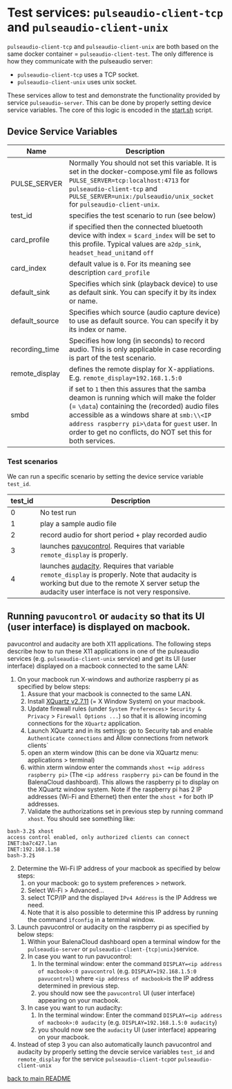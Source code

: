 # Test services: `pulseaudio-client-tcp` and `pulseaudio-client-unix`

`pulseaudio-client-tcp` and `pulseaudio-client-unix` are both based on the same docker container = `pulseaudio-client-test`.
The only difference is how they communicate with the pulseaudio server:

* `pulseaudio-client-tcp` uses a TCP socket.
* `pulseaudio-client-unix` uses unix socket.

These services allow to test and demonstrate the functionality provided by service `pulseaudio-server`.  This can be done by properly setting device service variables. The core of this logic is encoded in the [start.sh](start.sh) script.

## Device Service Variables

| Name                                            | Description |
|------------------------------------------------ | ----- |
| PULSE_SERVER | Normally You should not set this variable.  It is set in the docker-compose.yml file as follows `PULSE_SERVER=tcp:localhost:4713` for `pulseaudio-client-tcp` and `PULSE_SERVER=unix:/pulseaudio/unix_socket` for `pulseaudio-client-unix`. |
| test_id | specifies the test scenario to run (see below) |
| card_profile | if specified then the connected bluetooth device with index = `$card_index` will be set to this profile.  Typical values are `a2dp_sink`, `headset_head_unit`and `off` |
| card_index | default value is `0`. For its meaning see description `card_profile`|
| default_sink | Specifies which sink (playback device) to use as default sink.  You can specify it by its index or name. |
| default_source | Specifies which source (audio capture device) to use as default source.  You can specify it by its index or name. |
| recording_time | Specifies how long (in seconds) to record audio.  This is only applicable in case recording is part of the test scenario. |
| remote_display | defines the remote display for X-appliations. E.g. `remote_display=192.168.1.5:0` |
| smbd | if set to `1` then this assures that the samba deamon is running which will make the folder (= `\data`) containing the (recorded) audio files accessible as a windows share at `smb:\\<IP address raspberry pi>\data` for `guest` user.  In order to get no conflicts, do NOT set this for both services.|

### Test scenarios

We can run a specific scenario by setting the device service variable `test_id`.

| test_id                                   | Description |
|------------------------------------------ | ----- |
| 0 | No test run |
| 1 | play a sample audio file |
| 2 | record audio for short period + play recorded audio |
| 3 | launches [pavucontrol](https://freedesktop.org/software/pulseaudio/pavucontrol/).  Requires that variable `remote_display` is properly. |
| 4 | launches [audacity](https://www.audacityteam.org/). Requires that variable `remote_display` is properly. Note that audacity is working but due to the remote X server setup the audacity user interface is not very responsive. |

## Running `pavucontrol` or `audacity` so that its UI (user interface) is displayed on macbook.

pavucontrol and audacity are both X11 applications.  The following steps describe how to run these X11 applications in one of the pulseaudio services (e.g. `pulseaudio-client-unix` service) and get its UI (user interface) displayed on a macbook connected to the same LAN:

1. On your macbook run X-windows and authorize raspberry pi as specified by below steps:
    1. Assure that your macbook is connected to the same LAN.
    2. Install [XQuartz v2.7.11](https://www.xquartz.org) (= X Window System) on your macbook.
    3. Update firewall rules (under `System Preferences`> `Security & Privacy` > `Firewall Options ...`) so that it is allowing incoming connections for the `XQuartz` application.
    4. Launch XQuartz and in its settings: go to Security tab and enable `Authenticate connections` and Àllow connections from network clients`
    5. open an xterm window (this can be done via XQuartz menu: applications > terminal)
    6. within xterm window enter the commands `xhost +<ip address raspberry pi>` (The `<ip address raspberry pi>` can be found in the BalenaCloud dashboard).  This allows the raspberry pi to display on the XQuartz window system.  Note if the raspberry pi has 2 IP addresses (Wi-Fi and Ethernet) then enter the `xhost +` for both IP addresses.
    7. Validate the authorizations set in previous step by running command `xhost`.  You should see something like:

```
bash-3.2$ xhost
access control enabled, only authorized clients can connect
INET:ba7c427.lan
INET:192.168.1.58
bash-3.2$ 
```

2. Determine the Wi-Fi IP address of your macbook as specified by below steps:
   1. on your macbook: go to system preferences > network. 
   2. Select Wi-Fi > Advanced...
   3. select TCP/IP and the displayed `ÌPv4 Address` is the IP Address we need.
   4. Note that it is also possible to determine this IP address by running the command `ìfconfig` in a terminal window.
3. Launch pavucontrol or audacity on the raspberry pi as specified by below steps:
   1. Within your BalenaCloud dashboard open a terminal window for the `pulseaudio-server` or `pulseaudio-client-{tcp|unix}`service.
   2. In case you want to run pavucontrol:
       1. In the terminal window: enter the command `DISPLAY=<ip address of macbook>:0 pavucontrol` (e.g. `DISPLAY=192.168.1.5:0 pavucontrol`) where `<ip address of macbook>`is the IP address determined in previous step.
       2. you should now see the `pavucontrol` UI (user interface) appearing on your macbook.
   3. In case you want to run audacity:
       1. In the terminal window: Enter the command `DISPLAY=<ip address of macbook>:0 audacity` (e.g. `DISPLAY=192.168.1.5:0 audacity`)
       2. you should now see the `audacity` UI (user interface) appearing on your macbook.
4. Instead of step 3 you can also automatically launch pavucontrol and audacity by properly setting the devcie service variables `test_id` and `remote_display` for the service `pulseaudio-client-tcp`or `pulseaudio-client-unix`

[back to main README](../README.md)
